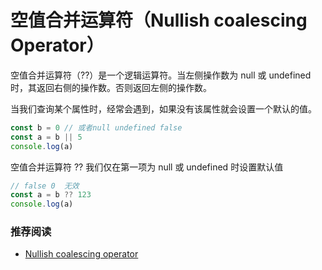 # 空值合并运算符（Nullish coalescing Operator）

空值合并运算符（??）是一个逻辑运算符。当左侧操作数为 null 或 undefined 时，其返回右侧的操作数。否则返回左侧的操作数。

当我们查询某个属性时，经常会遇到，如果没有该属性就会设置一个默认的值。

```js
const b = 0 // 或者null undefined false
const a = b || 5
console.log(a)
```

空值合并运算符 ?? 我们仅在第一项为 null 或 undefined 时设置默认值

```js
// false 0  无效
const a = b ?? 123
console.log(a)
```

### 推荐阅读

- [Nullish coalescing operator](https://developer.mozilla.org/zh-CN/docs/Web/JavaScript/Reference/Operators/Nullish_coalescing_operator)